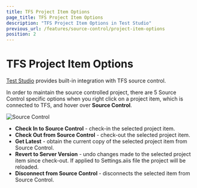 ```yaml
---
title: TFS Project Item Options
page_title: TFS Project Item Options
description: "TFS Project Item Options in Test Studio"
previous_url: /features/source-control/project-item-options
position: 2
---
```

# TFS Project Item Options

<a href="http://www.telerik.com/teststudio" target="_blank">Test Studio</a> provides built-in integration with TFS source control.

In order to maintain the source controlled project, there are 5 Source Control specific options when you right click on a project item, which is connected to TFS, and hover over **Source Control**.

![Source Control][1]

- **Check In to Source Control** - check-in the selected project item.
- **Check Out from Source Control** - check-out the selected project item.
- **Get Latest** - obtain the current copy of the selected project item from Source Control.
- **Revert to Server Version** - undo changes made to the selected project item since check-out. If applied to Settings.aiis file the project will be reloaded. 
- **Disconnect from Source Control** - disconnects the selected item from Source Control.

[1]: /img/features/source-control/project-item-options/fig1.png
